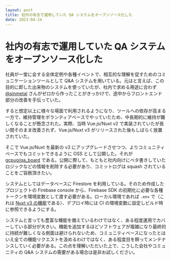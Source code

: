 ```yaml
---
layout: post
title: 社内の有志で運用していた QA システムをオープンソース化した
date: 2023-04-24
---
```


# 社内の有志で運用していた QA システムをオープンソース化した

社員が一堂に会する全体定例や各種イベントで、相互的な理解を促すためのコミュニケーションツールとして Q&A システムを用いている。元はと言えば、この目的に即した出来物のシステムを使っていたが、社内で求める用途に合わず [@sinmetal](https://twitter.com/sinmetal) さんがゼロから作ったことがきっかけで、途中からフロントエンド部分の改善を手伝っていた。

すると想定以上に様々な場面で利用されるようになり、ツールへの依存が高まる一方で、維持管理をボランティアベースでやっていたため、中長期的に維持が難しくなることが懸念された。実際、当時 Vue.js/Nuxt v2 で実装されていたが長い間そのまま改善されず、Vue.js/Nuxt v3 がリリースされた後もしばらく放置されていた。

そこで Vue.js/Nuxt を最新の v3 にアップグレードさせつつ、よりコミュニティベースでもコミットできるように OSS として公開した。それが [gcpug/qa_board](https://github.com/gcpug/qa_board) である。公開に際して、もともと社内向けにベタ書きしていたロジックなどの情報を削除する必要があり、コミットログは squash されていることをご容赦頂きたい。

システムとしてはデータベースに Firestore を利用している。そのため作成したプロジェクトの Firebase console から、Firebase SDK の初期化に必要な各種トークンを環境変数として渡す必要がある。ローカル環境であれば `.env` で（これは [Nuxt v3 の機能](https://nuxt.com/docs/guide/directory-structure/env#env-file)である）、デプロイ時には CI の環境変数に設定しビルド時に参照できるようにする。

システムと言っても豊富な機能を備えているわけではなく、ある程度運用でカバーしている部分が大きい。機能を追加するほどソフトウェアが複雑になり最終的に持続が難しくなる側面は避けられないため、コミュニティベースになったとはいえ全ての機能リクエストを汲めるわけではなく、ある程度目を瞑ってメンテナンスしていく必要がある。この点を理解いただいた上で、こうした会社やコミュニティの Q&A システムの需要がある場合は是非お試しください。
